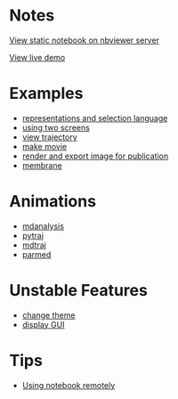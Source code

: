 Notes
=====

[View static notebook on nbviewer server](http://nbviewer.jupyter.org/github/arose/nglview/tree/master/examples/)

[View live demo](http://mybinder.org/repo/hainm/nglview-notebooks)

Examples
========

- [representations and selection language](notebooks/representations_and_selection_language.ipynb)
- [using two screens](notebooks/using_two_screens.ipynb)
- [view trajectory](notebooks/view_trajectory.ipynb)
- [make movie](http://ambermd.org/tutorials/analysis/tutorial_notebooks/nglview_movie/)
- [render and export image for publication](notebooks/export_image.ipynb)
- [membrane](images/membrane.gif)

Animations
==========
- [mdanalysis](mdanalysis.md)
- [pytraj](pytraj.md)
- [mdtraj](mdtraj.md)
- [parmed](parmed.md)

Unstable Features
=================
- [change theme](images/dark_theme.md)
- [display GUI](images/display_gui.md)

Tips
====

- [Using notebook remotely](http://ambermd.org/tutorials/analysis/tutorial_notebooks/remote_notebook/)
